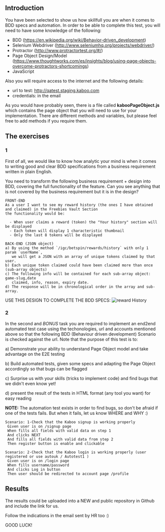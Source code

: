 ## Introduction
You have been selected to show us how skillfull you are when it comes to BDD specs and automation.
In order to be able to complete this test, you will need to have some knowledge of the following:

- BDD (https://en.wikipedia.org/wiki/Behavior-driven_development)
- Selenium Webdriver (http://www.seleniumhq.org/projects/webdriver/)
- Protractor (http://www.protractortest.org/#/)
- Page Object Design/Model (https://www.thoughtworks.com/es/insights/blog/using-page-objects-overcome-protractors-shortcomings)
- JavaScript

Also you will require access to the internet and the following details:
- url to test: http://qatest.staging.kaboo.com
- credentials: in the email

As you would have probably seen, there is a file called **kabooPageObject.js** which contains the page object that you will need to use for your implementation. There are different methods and variables, but please feel free to add methods if you require them.

## The exercises

### 1
First of all, we would like to know how analytic your mind is when it comes to writing good and clear BDD specifications from a business requirement written in plain English.

You need to transform the following business requirement + design into BDD, covering the full functionality of the feature. Can you see anything that is not covered by the business requirement but it is in the design?

```
FRONT-END
As a user I want to see my reward history (the ones I have obtained and claimed) in the Freebies Vault Section
the functionality would be:
  
  - When user claims a reward (token) the "Your history" section will be displayed
  - Each token will display 1 characteristic thumbnail 
  - Only the last 8 tokens will be displayed

BACK-END (JSON object)
a) By using the method `/igc/betspin/rewards/history` with only 1 param `userName`, 
   we will get a JSON with an array of unique tokens claimed by that user.
b) Each unique token claimed could have been claimed more than once (sub-array objects)
c) The following info will be contained for each sub-array object: game-slug,date 
   claimed, info, reason, expiry date.
d) The response will be in chronological order in the array and sub-array.
```
USE THIS DESIGN TO COMPLETE THE BDD SPECS:
![reward History](https://github.com/betit/recruitment-cases/blob/master/qa-tests/reward%20H.png)


### 2
In the second and *BONUS* task you are required to implement an end2end automated test case using the techonologies, url and accounts mentioned above so that the following BDD
(Behaviour driven development) Scenario is checked against the url. Note that the purpose of this test is to:

a) Demonstrate your ability to understand Page Object model and take advantage on the E2E testing

b) Build automated tests, given some specs and adapting the Page Object accordingly so that bugs can be flagged

c) Surprise us with your skills (tricks to implement code) and find bugs that we didn't even know yet!

d) present the result of the tests in HTML format (any tool you want) for easy reading

**NOTE:** The automation test exists in order to find bugs, so don't be afraid if one of the tests fails. But when it fails, let us know WHERE and WHY :)

```gherkin
Scenario: 1-Check that the Kaboo signup is working properly 
 Given user is on /signup page
 When fills all fields with valid data on step 1
 And clicks NEXT
 And fills all fields with valid data from step 2
 Then register button is enable and clickable
 
Scenario: 2-Check that the Kaboo login is working properly (user registered or use autouk / Autotest1 )
 Given user is on /login page
 When fills username/password
 And clicks Log in button
 Then user should be redirected to account page /profile
```


## Results

The results could be uploaded into a NEW and public repository in Github and include the link for us.

Follow the indications in the email sent by HR too :)

GOOD LUCK!
